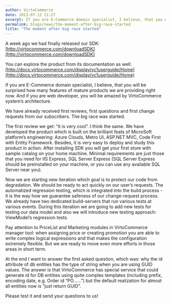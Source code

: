 ```yaml
---
author: VirtoCommerce
date: 2013-07-12 21:27
excerpt: If you are E-Commerce domain specialist, I believe, that you will be surprised how many features of mature products we are providing right now. And if you are web developer, you will be amazed by VirtoCommerce system’s architecture.
permalink: blogs/news/the-moment-after-big-race-started
title: "The moment after big race started"
---
```

A week ago we had finally released our SDK: [http://virtocommerce.com/downloadSDK](http://virtocommerce.com/downloadSDK)

You can explore the product from its documentation as well: [http://docs.virtocommerce.com/display/vc1userguide/Home](http://docs.virtocommerce.com/display/vc1userguide/Home)

If you are E-Commerce domain specialist, I believe, that you will be surprised how many features of mature products we are providing right now. And if you are web developer, you will be amazed by VirtoCommerce system’s architecture.

We have already received first reviews, first questions and first change requests from our subscribers. The big race was started.

The first review we get: “it is very cool”. I think the same. We have developed the product which is built on the brilliant feats of MicroSoft platform’s engineering: Azure Clouds, Metro UI, ASP.NET MVC, Code First with Entity Framework. Besides, it is very easy to deploy and study this product in action. After installing SDK you will get your first store with sample catalog on your home machine. Minimal requirements are just those that you need for IIS Express, SQL Server Express (SQL Server Express should be preinstalled on your machine, or you can use any available SQL Server near you).

Now we are starting new iteration which goal is to protect our code from degradation. We should be ready to act quickly on our user’s requests. The automatized regression testing, which is integrated into the build process - it is the way how we guarantee safeness of our change-request process. We already have two dedicated build-servers that run various tests at various events. During this iteration we are going to add new tests for testing our data model and also we will introduce new testing approach: ViewModel’s regression tests.

Pay attention to PriceList and Marketing modules in VirtoCommerce manager tool: when assigning price or creating promotion you are able to write complex logical expressions and that makes the configuration extremely flexible. But we are ready to move even more efforts in those areas in short term.

At the end I want to answer the first asked question, which was: why the id attribute of db entities has the type of string when you are using GUID values. The answer is that VirtoCommerce has special service that could generate id for DB entities using quite complex templates (including prefix, encoding date, e.g. Order id “PO……”) but the default realization for almost all entities now is “just return GUID”.

Please test it and send your questions to us!